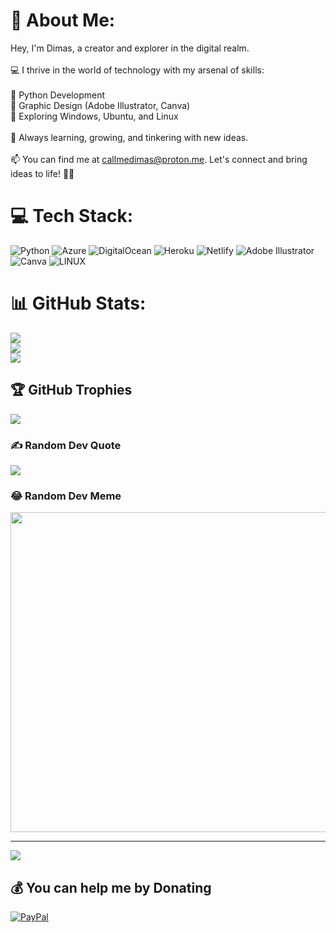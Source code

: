 # 💫 About Me:
Hey, I'm Dimas, a creator and explorer in the digital realm.<br><br>💻 I thrive in the world of technology with my arsenal of skills:<br><br>🐍 Python Development<br>🎨 Graphic Design (Adobe Illustrator, Canva)<br>🔧 Exploring Windows, Ubuntu, and Linux<br><br>🌱 Always learning, growing, and tinkering with new ideas.<br><br>📫 You can find me at callmedimas@proton.me. Let's connect and bring ideas to life! 🚀🎨


# 💻 Tech Stack:
![Python](https://img.shields.io/badge/python-3670A0?style=flat&logo=python&logoColor=ffdd54) ![Azure](https://img.shields.io/badge/azure-%230072C6.svg?style=flat&logo=azure-devops&logoColor=white) ![DigitalOcean](https://img.shields.io/badge/DigitalOcean-%230167ff.svg?style=flat&logo=digitalOcean&logoColor=white) ![Heroku](https://img.shields.io/badge/heroku-%23430098.svg?style=flat&logo=heroku&logoColor=white) ![Netlify](https://img.shields.io/badge/netlify-%23000000.svg?style=flat&logo=netlify&logoColor=#00C7B7) ![Adobe Illustrator](https://img.shields.io/badge/adobeillustrator-%23FF9A00.svg?style=flat&logo=adobeillustrator&logoColor=white) ![Canva](https://img.shields.io/badge/Canva-%2300C4CC.svg?style=flat&logo=Canva&logoColor=white) ![LINUX](https://img.shields.io/badge/Linux-FCC624?style=flat&logo=linux&logoColor=black)
# 📊 GitHub Stats:
![](https://github-readme-stats.vercel.app/api?username=CallMeDimas&theme=gruvbox&hide_border=false&include_all_commits=false&count_private=false)<br/>
![](https://github-readme-streak-stats.herokuapp.com/?user=CallMeDimas&theme=gruvbox&hide_border=false)<br/>
![](https://github-readme-stats.vercel.app/api/top-langs/?username=CallMeDimas&theme=gruvbox&hide_border=false&include_all_commits=false&count_private=false&layout=compact)

## 🏆 GitHub Trophies
![](https://github-profile-trophy.vercel.app/?username=CallMeDimas&theme=gruvbox&no-frame=false&no-bg=true&margin-w=4)

### ✍️ Random Dev Quote
![](https://quotes-github-readme.vercel.app/api?type=horizontal&theme=gruvbox)

### 😂 Random Dev Meme
<img src="https://rm.up.railway.app/" width="512px"/>

---
[![](https://visitcount.itsvg.in/api?id=CallMeDimas&icon=3&color=3)](https://visitcount.itsvg.in)

  ## 💰 You can help me by Donating
  [![PayPal](https://img.shields.io/badge/PayPal-00457C?style=for-the-badge&logo=paypal&logoColor=white)](https://paypal.me/paypal.me/CallMeDimas) 

  
<!-- Proudly created with GPRM ( https://gprm.itsvg.in ) -->
